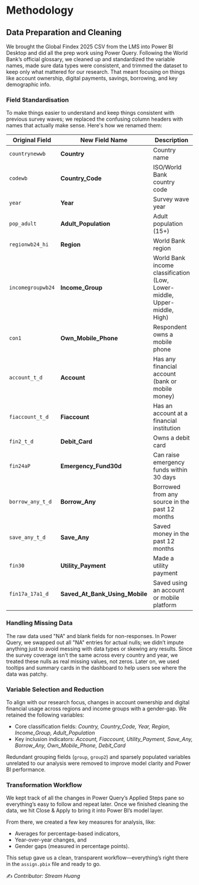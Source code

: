 # Methodology

## Data Preparation and Cleaning

We brought the Global Findex 2025 CSV from the LMS into Power BI Desktop and did all the prep work using Power Query. Following the World Bank’s official glossary, we cleaned up and standardized the variable names, made sure data types were consistent, and trimmed the dataset to keep only what mattered for our research. That meant focusing on things like account ownership, digital payments, savings, borrowing, and key demographic info.

### **Field Standardisation**
To make things easier to understand and keep things consistent with previous survey waves; we replaced the confusing column headers with names that actually make sense. Here's how we renamed them:

| Original Field | New Field Name   | Description |
|----------------|------------------|--------------|
| `countrynewwb` | **Country**      | Country name |
| `codewb` | **Country_Code** | ISO/World Bank country code |
| `year` | **Year** | Survey wave year |
| `pop_adult` | **Adult_Population** | Adult population (15+) |
| `regionwb24_hi` | **Region** | World Bank region |
| `incomegroupwb24` | **Income_Group** | World Bank income classification (Low, Lower-middle, Upper-middle, High) |
| `con1` | **Own_Mobile_Phone** | Respondent owns a mobile phone |
| `account_t_d` | **Account** | Has any financial account (bank or mobile money) |
| `fiaccount_t_d` | **Fiaccount** | Has an account at a financial institution |
| `fin2_t_d` | **Debit_Card** | Owns a debit card |
| `fin24aP` | **Emergency_Fund30d** | Can raise emergency funds within 30 days |
| `borrow_any_t_d` | **Borrow_Any** | Borrowed from any source in the past 12 months |
| `save_any_t_d` | **Save_Any** | Saved money in the past 12 months |
| `fin30` | **Utility_Payment** | Made a utility payment |
| `fin17a_17a1_d` | **Saved_At_Bank_Using_Mobile** | Saved using an account or mobile platform |

### **Handling Missing Data**
The raw data used "NA" and blank fields for non-responses. In Power Query, we swapped out all "NA" entries for actual nulls; we didn’t impute anything just to avoid messing with data types or skewing any results. Since the survey coverage isn't the same across every country and year, we treated these nulls as real missing values, not zeros.
Later on, we used tooltips and summary cards in the dashboard to help users see where the data was patchy.

### **Variable Selection and Reduction**
To align with our research focus, changes in account ownership and digital financial usage across regions and income groups with a gender-gap.  We retained the following variables:
- Core classification fields: *Country, Country_Code, Year, Region, Income_Group, Adult_Population*  
- Key inclusion indicators: *Account, Fiaccount, Utility_Payment, Save_Any, Borrow_Any, Own_Mobile_Phone, Debit_Card*  

Redundant grouping fields (`group`, `group2`) and sparsely populated variables unrelated to our analysis were removed to improve model clarity and Power BI performance.

### **Transformation Workflow**
We kept track of all the changes in Power Query’s Applied Steps pane so everything’s easy to follow and repeat later.
Once we finished cleaning the data, we hit Close & Apply to bring it into Power BI’s model layer.

From there, we created a few key measures for analysis, like:

- Averages for percentage-based indicators,
- Year-over-year changes, and
- Gender gaps (measured in percentage points).

This setup gave us a clean, transparent workflow—everything’s right there in the `assign.pbix` file and ready to go.

✍️ *Contributor: Stream Huang*